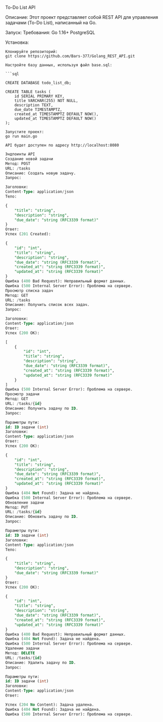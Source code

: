 To-Do List API

Описание:
Этот проект представляет собой REST API для управления задачами (To-Do List), написанный на Go.

Запуск:
    Требования:
        Go 1.16+
        PostgreSQL

Установка:

    Клонируйте репозиторий:
    git clone https://github.com/Bars-377/Golang_REST_API.git

    Настройте базу данных, используя файл base.sql:

    ```sql
    
    CREATE DATABASE todo_list_db;

    CREATE TABLE tasks (
        id SERIAL PRIMARY KEY,
        title VARCHAR(255) NOT NULL,
        description TEXT,
        due_date TIMESTAMPTZ,
        created_at TIMESTAMPTZ DEFAULT NOW(),
        updated_at TIMESTAMPTZ DEFAULT NOW()
    );
    
    Запустите проект:
    go run main.go

    API будет доступен по адресу http://localhost:8080

```sql
Эндпоинты API
Создание новой задачи
Метод: POST
URL: /tasks
Описание: Создать новую задачу.
Запрос:

Заголовки:
Content-Type: application/json
Тело:

{
    "title": "string",
    "description": "string",
    "due_date": "string (RFC3339 format)"
}
Ответ:
Успех (201 Created):

{
    "id": "int",
    "title": "string",
    "description": "string",
    "due_date": "string (RFC3339 format)",
    "created_at": "string (RFC3339 format)",
    "updated_at": "string (RFC3339 format)"
}
Ошибка (400 Bad Request): Неправильный формат данных.
Ошибка (500 Internal Server Error): Проблема на сервере.
Просмотр списка задач
Метод: GET
URL: /tasks
Описание: Получить список всех задач.
Запрос:

Заголовки:
Content-Type: application/json
Ответ:
Успех (200 OK):

[
    {
        "id": "int",
        "title": "string",
        "description": "string",
        "due_date": "string (RFC3339 format)",
        "created_at": "string (RFC3339 format)",
        "updated_at": "string (RFC3339 format)"
    }
]
Ошибка (500 Internal Server Error): Проблема на сервере.
Просмотр задачи
Метод: GET
URL: /tasks/{id}
Описание: Получить задачу по ID.
Запрос:

Параметры пути:
id: ID задачи (int)
Заголовки:
Content-Type: application/json
Ответ:
Успех (200 OK):

{
    "id": "int",
    "title": "string",
    "description": "string",
    "due_date": "string (RFC3339 format)",
    "created_at": "string (RFC3339 format)",
    "updated_at": "string (RFC3339 format)"
}
Ошибка (404 Not Found): Задача не найдена.
Ошибка (500 Internal Server Error): Проблема на сервере.
Обновление задачи
Метод: PUT
URL: /tasks/{id}
Описание: Обновить задачу по ID.
Запрос:

Параметры пути:
id: ID задачи (int)
Заголовки:
Content-Type: application/json
Тело:

{
    "title": "string",
    "description": "string",
    "due_date": "string (RFC3339 format)"
}
Ответ:
Успех (200 OK):

{
    "id": "int",
    "title": "string",
    "description": "string",
    "due_date": "string (RFC3339 format)",
    "created_at": "string (RFC3339 format)",
    "updated_at": "string (RFC3339 format)"
}
Ошибка (400 Bad Request): Неправильный формат данных.
Ошибка (404 Not Found): Задача не найдена.
Ошибка (500 Internal Server Error): Проблема на сервере.
Удаление задачи
Метод: DELETE
URL: /tasks/{id}
Описание: Удалить задачу по ID.
Запрос:

Параметры пути:
id: ID задачи (int)
Заголовки:
Content-Type: application/json
Ответ:

Успех (204 No Content): Задача удалена.
Ошибка (404 Not Found): Задача не найдена.
Ошибка (500 Internal Server Error): Проблема на сервере.